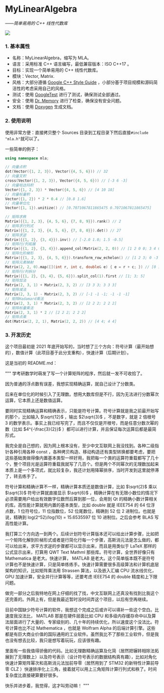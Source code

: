 # MyLinearAlgebra

_——简单易用的 C++ 线性代数库_

![](https://img.shields.io/badge/version-1.0-blue.svg)

### 1. 基本属性

- 名称：MyLinearAlgebra，缩写为 MLA。
- 语言：采用标准 C++ 语言编写，最低兼容版本：ISO C++17 。
- 目标：实现一个简单易用的 C++ 线性代数库。
- 模块：Vector, Matrix.
- 风格：大部分遵循 [Google C++ Style Guide](https://google.github.io/styleguide/cppguide.html) ，小部分基于项目规模和源码简洁性的考虑采用自己的风格。
- 测试：使用 [GoogleTest](https://github.com/google/googletest) 进行了测试，确保测试全部通过。
- 安全：使用 [Dr. Memory](https://drmemory.org/) 进行了检查，确保没有安全问题。
- 文档：使用 [Doxygen](https://www.doxygen.nl/) 生成文档。

### 2. 使用说明

使用非常方便：直接拷贝整个 Sources 目录到工程目录下然后直接`#include "mla.h"`就可以了。

一些简单的例子：

```cpp
using namespace mla;

// 向量点积
dot(Vector({1, 2, 3}), Vector({4, 5, 6})) // 32
// 向量叉积
cross(Vector({1, 2, 3}), Vector({4, 5, 6})) // [-3 6 -3]
// 向量哈达玛积
Vector({1, 2, 3}) * Vector({4, 5, 6}) // [4 10 18]
// 向量标量积
Vector({1, 2}) * 2 * 0.4 // [0.8 1.6]
// 向量单位化
Vector({1, 1}).unitize() // [0.7071067811865475 0.7071067811865475]

// 矩阵求秩
Matrix({{1, 2, 3}, {4, 5, 6}, {7, 8, 9}}).rank() // 2
// 矩阵求行列式
Matrix({{1, 2, 3}, {4, 5, 6}, {7, 8, 0}}).det() // 27
// 矩阵求逆
Matrix({{1, 2}, {3, 4}}).inv() // [-2.0 1.0; 1.5 -0.5]
// 矩阵行/列拓展
Matrix({{1, 2}, {3, 4}}).append_col(Matrix(2, 2, 0)) // [1 2 0 0; 3 4 0 0]
// 矩阵化阶梯形
Matrix({{1, 2, 3}, {4, 5, 6}}).transform_row_echelon() // [1 2 3; 0 -3 -6]
// 矩阵元素映射
Matrix(2, 2, 0).map([](int r, int c, double& e) { e = r + c; }) // [0 1; 1 2]
// 矩阵行/列拆分
Matrix({{1, 2}, {3, 4}, {5, 6}}).split_col(1).first // [1; 3; 5]
// 矩阵加法
Matrix(2, 3, 1) + Matrix(2, 3, 2) // [3 3 3; 3 3 3]
// 矩阵减法
Matrix(2, 3, 1) - Matrix(2, 3, 2) // [-1 -1 -1; -1 -1 -1]
// 矩阵Hadamard乘法
Matrix(2, 3, 1) * Matrix(2, 3, 2) // [2 2 2; 2 2 2]
// 矩阵标量乘法
Matrix(2, 3, 1) * 2 // [2 2 2; 2 2 2]
// 矩阵点乘
dot(Matrix(2, 2, 1), Matrix(2, 2, 2)) // [4 4; 4 4]
```

### 3. 开发历史

这个项目最初是 2021 年底开始写的，当时想了三个方向：符号计算（最开始想的），数值计算（此项目基于此分支重构），快速计算（后期计划）。

这是当初的 README.md：

"""
学考研数学时萌发了写一个计算矩阵的程序，然后就一发不可收拾了。

因为普通的浮点数有误差，我想实现精确运算，就自己设计了分数类。

后来在单位化的时候引入了无理数。想用大数库但是不行，因为无法进行分数幂次运算，它本质上还是数值运算。

要同时实现精确运算和精确表示，只能是符号计算。符号计算就是我之前最开始写的那个，比如输入 $\sqrt{12}$ ，输出 $2\sqrt{3}$ ，不是数字，就是 2 倍根号 3 的数学表示。事实上我已经写完了，而且不仅仅是开根号，而是任意分数次幂的数（比如 $4^{-\frac{3}{2}}$ ）都可以进行计算，并且保证每次运算后都是最简形式。

我完全是自己想的，因为网上根本没有，至少中文互联网上我没找到。各种二级指针各种引用各种 const ，各种拷贝构造、移动构造还有类型转换都要考虑，要把这些基础类做得像内置基本类型一样好用，我把每一个类的运算符重载都写了几十个，整个项目光是运算符重载我就写了几百个。但是两个不同幂次的无理数加起来本质上是一个多项式，就比较复杂，我还计划用降幂排序，当时开发到这里就停滞了，转去练手了。

符号计算和精确计算不一样，精确计算本质还是数值计算，比如 $\sqrt{2}$ 乘以 $\sqrt{3}$ 符号计算就直接显示 $\sqrt{6}$ ，精确计算在有无限小数位的情况下必须需要用户给出有效数字位数然后算到那一位，会用到 Qt 的精确小数计算相关的库。高性能计算就用内置的基本类型，比如 double 就是 IEEE754 的 64 位浮点数，1 位符号位，11 位指数位，52 位尾数位，精确到 52 位 2 进制位。也就是说，精确到 log(2^52)/log(10) = 15.6535597 位 10 进制位。之后会参考 BLAS 写高性能计算。

我打算三个方向选一到两个。后续计划符号计算版本还可以给出计算步骤，比如把一个矩阵化解到阶梯形式或者是行简化行每一个步骤，高斯消元法是怎么做的，都可以给出来，求平方求逆的步骤都可以显示出来，而且是用类似于 LaTeX 那样的公式显示出来，打算用 QWT Text Mathml 那些库。符号计算，全世界好像只有 Mathematica 是老大。快速计算， MATLAB 是老大。这个简单版本既不是符号计算也不是快速计算，只是简单练练手。快速计算需要很多高级算法和计算机底层架构的知识，比如矩阵乘法用 Strassen 算法，以及嵌入汇编 CPU 流水线优化， GPU 加速计算，安全并行计算等等，还要考虑 IEEE754 的 double 精度和上下限问题。

做完一部分之后我特地在网上仔细的找了找，中文互联网上还真没有找到比我这个还完善的。外网上有，但是我最近暂时没时间弄这个项目，以后有空再继续。

目前中国缺少符号计算的软件，我想这个完成之后或许可以填补一些这个空白。比速度我没法比， MATLAB 那是在硬件层面比如 CPU 和多级内存缓存命中以及算法层面进行了大量的、专家级别的、几十年的持续优化，所以速度这个没法比。符号计算也比不过 Mathematica ，也就是 Wolfram Alpha 的后端计算引擎。这些都是有巨大商业价值的国际通用的工业软件。虽然我比不了那些工业软件，但是我也没有想去比较，我只是想写着玩玩，应该很有趣。

里面有一些我值得骄傲的代码。比如无理数精确运算及化简（居然把辗转相除法拓展到了无理数上）以及符号表示（设计符号表示的数据结构真有趣），比如对角化快速计算矩阵幂次和高斯消元法加前导零（居然用到了 STM32 的新特性计算前导零 CLZ ）快速排序化上三角，接着就可以用上三角矩阵计算行列式和秩了。时间复杂度比直接硬算要好很多。

快乐并进步着，我觉得，这才叫劳动嘛！
"""
